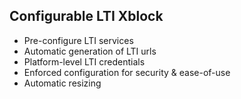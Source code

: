 ## Configurable LTI Xblock

- Pre-configure LTI services
- Automatic generation of LTI urls
- Platform-level LTI credentials
- Enforced configuration for security & ease-of-use
- Automatic resizing
